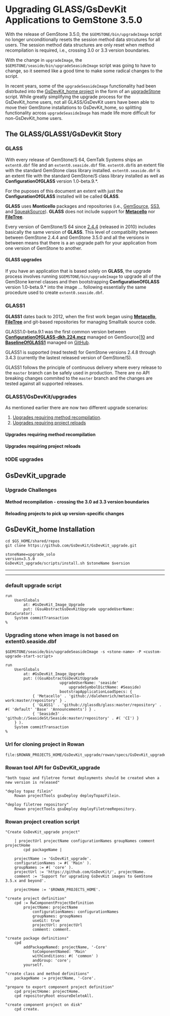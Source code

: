 # Upgrading GLASS/GsDevKit Applications to GemStone 3.5.0
With the release of GemStone 3.5.0, the `$GEMSTONE/bin/upgradeImage` script
no longer unconditionally resets the session method data strcutures for all 
users.
The session method data structures are only reset when method recompilation is
required, i.e., crossing 3.0 or 3.3 version boundaries.

With the change in `upgradeImage`, the 
`$GEMSTONE/seaside/bin/upgradeSeasideImage` script was going to have to change,
so it seemed like a good time to make some radical changes to the script.

In recent years, some of the `upgradeSeasideImage` functionality had been 
distrbuted into the [GsDevKit_home project][1] in the form of an 
[upgradeStone][2] script. 
While greatly simplifying the upgrade process for the GsDevKit_home users, not
all GLASS/GsDevKit users have been able to move their GemStone installations
to GsDevKit_home, so splitting functionality across `upgradeSeasideImage` has
made life more difficult for non-GsDevKit_home users.

## The GLASS/GLASS1/GsDevKit Story
### GLASS
With every release of GemStone/S 64, GemTalk Systems ships an `extent0.dbf`
file and an `extent0.seaside.dbf` file.
`extent0.dbf`is an extent file with the standard GemStone class library
installed.
`extent0.seaside.dbf` is an extent file with the standard GemStone/S class
library installed as well as **ConfigurationOfGLASS** version 1.0-beta.9.\*.

For the puposes of this document an extent with just the 
**ConfigurationOfGLASS** installed will be called **GLASS**.

**GLASS** uses **Monticello** packages and repositories (i.e., [GemSource][3],
[SS3][4], and [SqueakSource][5]).
**GLASS** does not include support for **[Metacello][6]** nor
**[FileTree][7]**.

Every version of GemStone/S 64 since [2.4.4][8] (released in 2010) includes
basically the same version of **GLASS**.
This level of compatibility between between GemStone 2.4.4 and GemStone 3.5.0
and all the versions in between means that there is a an upgrade path for your
application from one version of GemStone to another. 

#### GLASS upgrades
If you have an application that is based solely on **GLASS**, the upgrade
process involves running `$GEMSTONE/bin/upgradeImage` to upgrade all of the
GemStone kernel classes and then bootstrapping **ConfigurationOfGLASS** version
1.0-beta.9.\* into the image ... following essentially the same procedure used
to create `extent0.seaside.dbf`.

### GLASS1
**GLASS1** dates back to 2012, when the first work began using
**[Metacello][6]**, **[FileTree][7]** and git-based repositories for managing
Smalltalk source code.

GLASS1.0-beta.9.1 was the first common version between 
**[ConfigurationOfGLASS-dkh.224.mcz][10]** managed on GemSource][10] and 
**[BaselineOfGLASS1][9]** managed on [GitHub][11].

GLASS1 is supported (read tested) for GemStone versions 2.4.8 through 3.4.3
(currently the lastest released version of GemStone/S).

GLASS1 follows the principle of continuous delivery where every release to the
`master` branch can be safely used in production.
There are no API breaking changes commited to the `master` branch and the
changes are tested against all supported releases.

### GLASS1/GsDevKit/upgrades
As mentioned earlier there are now two different upgrade scenarios:
1. [Upgrades requiring method recompilation](#upgrades-requiring-method-recompilation).
2. [Upgrades requiring project reloads](#upgrades-requiring-project-reloads)
#### Upgrades requiring method recompilation
#### Upgrades requiring project reloads
### tODE upgrades

## GsDevKit_upgrade
### Upgrade Challenges
#### Method recompilation - crossing the 3.0 ad 3.3 version boundaries
#### Reloading projects to pick up version-specific changes

## GsDevKit_home Installation
```
cd $GS_HOME/shared/repos
git clone https://github.com/GsDevKit/GsDevKit_upgrade.git

stoneName=upgrade_solo
version=3.5.0
GsDevKit_upgrade/scripts/install.sh $stoneName $version
```



-------------------------------
-------------------------------


### default upgrade script
```smalltalk
run
	UserGlobals
		at: #GsDevKit_Image_Upgrade
		put: (GsuAbstractGsDevKitUpgrade upgradeUserName: DataCurator).
	System commitTransaction
%
```
### Upgrading stone when image is not based on extent0.seaside.dbf
```
$GEMSTONE/seaside/bin/upgradeSeasideImage -s <stone-name> -P <custom-upgrade-start-script>
```

```smalltalk
run
	UserGlobals
		at: #GsDevKit_Image_Upgrade
		put: ((GsuAbstractGsDevKitUpgrade 
						upgradeUserName: 'seaside'
							upgradeSymbolDictName: #Seaside)
						bootstrapApplicationLoadSpecs: {
			{ 'Metacello' . 'github://dalehenrich/metacello-work:master/repository' } . 
			{ 'GLASS1' . 'github://glassdb/glass:master/repository' . #( 'default' 'Base' 'Announcements') } . 
			{ 'Seaside3' . 'github://SeasideSt/Seaside:master/repository' . #( 'CI') }
	} ).
	System commitTransaction
%
```

### Url for cloning project in Rowan
```
file:$ROWAN_PROJECTS_HOME/GsDevKit_upgrade/rowan/specs/GsDevKit_upgrade.ston
```
### Rowan tool API for GsDevKit_upgrade
```smalltalk
"both topaz and filetree format deployments should be created when a new version is released"

"deploy topaz filein"
	Rowan projectTools gsuDeploy deployTopazFilein.

"deploy filetree repository"
	Rowan projectTools gsuDeploy deployFiletreeRepository.
```
### Rowan project creation script
```smalltalk
"Create GsDevKit_upgrade project"

	| projectUrl projectName configurationNames groupNames comment projectHome
		cpd packageName |

	projectName := 'GsDevKit_upgrade'.
	configurationNames := #( 'Main' ).
	groupNames := #( 'core' ).
	projectUrl := 'https://github.com/GsDevKit/', projectName.
	comment := 'Support for upgrading GsDevKit images to GemStone 3.5.x and beyond'.

	projectHome := '$ROWAN_PROJECTS_HOME'.

"create project definition"
	cpd := RwComponentProjectDefinition
		projectName: projectName 
			configurationNames: configurationNames 
			groupNames: groupNames 
			useGit: true 
			projectUrl: projectUrl 
			comment: comment.

"create package definitions"
	cpd
		addPackageNamed: projectName, '-Core' 
			toComponentNamed: 'Main' 
			withConditions: #( 'common' ) 
			andGroup: 'core';
		yourself.

"create class and method definitions"
	packageName := projectName, '-Core'.

"prepare to export component project definition"
	cpd projectHome: projectHome.
	cpd repositoryRoot ensureDeleteAll.

"create component project on disk"
	cpd create.
```

[1]: https://github.com/GsDevKit/GsDevKit_home
[2]: https://github.com/GsDevKit/GsDevKit_home/blob/master/bin/upgradeStone
[3]: http://seaside.gemtalksystems.com/ss/
[4]: http://ss3.gemtalksystems.com/
[5]: http://www.squeaksource.com/
[6]: https://github.com/Metacello/metacello
[7]: https://github.com/dalehenrich/filetree
[8]: https://gemtalksystems.com/products/gs64/versions24x/
[9]: https://github.com/glassdb/glass/tree/044b42d4601d5ca3789ade45c7a3e6bcdca9c7f9/repository
[10]: http://seaside.gemtalksystems.com/ss/MetacelloRepository.html
[11]: https://github.com/glassdb/glass
